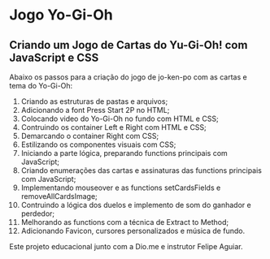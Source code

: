 # Jogo Yo-Gi-Oh

## Criando um Jogo de Cartas do Yu-Gi-Oh! com JavaScript e CSS

Abaixo os passos para a criação do jogo de jo-ken-po com as cartas e tema do Yo-Gi-Oh:

1) Criando as estruturas de pastas e arquivos;
2) Adicionando a font Press Start 2P no HTML;
3) Colocando video do Yo-Gi-Oh no fundo com HTML e CSS;
4) Contruindo os container Left e Right com HTML e CSS;
5) Demarcando o container Right com CSS;
6) Estilizando os componentes visuais com CSS;
7) Iniciando a parte lógica, preparando functions principais com JavaScript;
8) Criando enumerações das cartas e assinaturas das functions principais com JavaScript;
9) Implementando mouseover e as functions setCardsFields e removeAllCardsImage;
10) Contruindo a lógica dos duelos e implemento de som do ganhador e perdedor;
11) Melhorando as functions com a técnica de Extract to Method;
12) Adicionando Favicon, cursores personalizados e música de fundo.

Este projeto educacional junto com a Dio.me e instrutor Felipe Aguiar.
